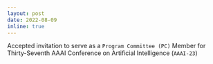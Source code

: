 ```yaml
---
layout: post
date: 2022-08-09
inline: true
---
```


Accepted invitation to serve as a `Program Committee (PC)` Member for Thirty-Seventh AAAI Conference on Artificial Intelligence (`AAAI-23`)
